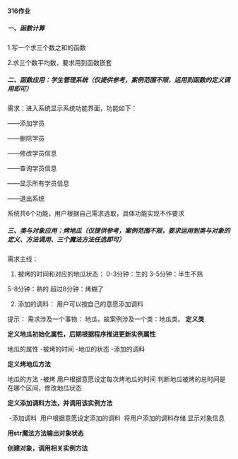 #### 316作业

##### 一、函数计算

1.写一个求三个数之和的函数

2.求三个数平均数，要求用到函数嵌套

##### 二、函数应用：学生管理系统（仅提供参考，案例范围不限，运用到函数的定义调用即可）

需求：进入系统显示系统功能界面，功能如下：

——添加学员

——删除学员

——修改学员信息

——查询学员信息

——显示所有学员信息

——退出系统

系统共6个功能，用户根据自己需求选取，具体功能实现不作要求

##### 三、类与对象应用：烤地瓜（仅提供参考，案例范围不限，要求运用到类与对象的定义、方法调用、三个魔法方法任选即可）

需求主线：
1. 被烤的时间和对应的地瓜状态：
  0-3分钟：生的
  3-5分钟：半生不熟

  5-8分钟：熟的
  超过8分钟：烤糊了

2. 添加的调料：
  用户可以按自己的意愿添加调料

提示：
需求涉及⼀个事物： 地瓜，故案例涉及⼀个类：地瓜类。
**定义类**

**定义地瓜初始化属性，后期根据程序推进更新实例属性**

地瓜的属性
    -被烤的时间
    -地瓜的状态
    -添加的调料

**定义烤地瓜方法**

地瓜的方法
    -被烤
            用户根据意愿设定每次烤地瓜的时间
            判断地瓜被烤的总时间是在哪个区间，修改地瓜状态

**定义添加调料方法，并调用该实例方法**

​    -添加调料
​            用户根据意愿设定添加的调料
​            将用户添加的调料存储
显示对象信息

**用str魔法方法输出对象状态**

**创建对象，调用相关实例方法**

